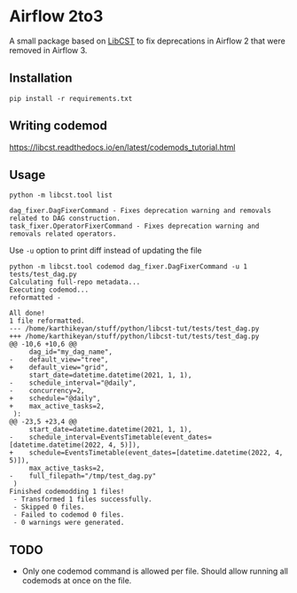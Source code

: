 # Airflow 2to3

A small package based on [LibCST](https://github.com/Instagram/LibCST) to fix deprecations in Airflow 2 that were removed in Airflow 3.


## Installation

```
pip install -r requirements.txt
```

## Writing codemod

https://libcst.readthedocs.io/en/latest/codemods_tutorial.html

## Usage

```
python -m libcst.tool list

dag_fixer.DagFixerCommand - Fixes deprecation warning and removals related to DAG construction.
task_fixer.OperatorFixerCommand - Fixes deprecation warning and removals related operators.
```

Use `-u` option to print diff instead of updating the file

```
python -m libcst.tool codemod dag_fixer.DagFixerCommand -u 1 tests/test_dag.py
Calculating full-repo metadata...
Executing codemod...
reformatted -

All done!
1 file reformatted.
--- /home/karthikeyan/stuff/python/libcst-tut/tests/test_dag.py
+++ /home/karthikeyan/stuff/python/libcst-tut/tests/test_dag.py
@@ -10,6 +10,6 @@
     dag_id="my_dag_name",
-    default_view="tree",
+    default_view="grid",
     start_date=datetime.datetime(2021, 1, 1),
-    schedule_interval="@daily",
-    concurrency=2,
+    schedule="@daily",
+    max_active_tasks=2,
 ):
@@ -23,5 +23,4 @@
     start_date=datetime.datetime(2021, 1, 1),
-    schedule_interval=EventsTimetable(event_dates=[datetime.datetime(2022, 4, 5)]),
+    schedule=EventsTimetable(event_dates=[datetime.datetime(2022, 4, 5)]),
     max_active_tasks=2,
-    full_filepath="/tmp/test_dag.py"
 )
Finished codemodding 1 files!
 - Transformed 1 files successfully.
 - Skipped 0 files.
 - Failed to codemod 0 files.
 - 0 warnings were generated.
```

## TODO

* Only one codemod command is allowed per file. Should allow running all codemods at once on the file.
